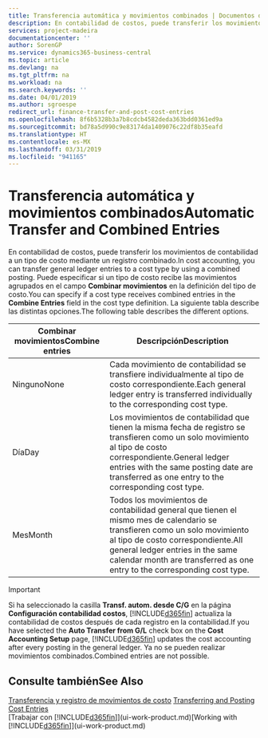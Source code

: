 ```yaml
---
title: Transferencia automática y movimientos combinados | Documentos de Microsoft
description: En contabilidad de costos, puede transferir los movimientos de contabilidad a un tipo de costo mediante un registro combinado. Puede especificar si un tipo de costo recibe las movimientos agrupados en el campo **Combinar movimientos** en la definición del tipo de costo. La siguiente tabla describe las distintas opciones.
services: project-madeira
documentationcenter: ''
author: SorenGP
ms.service: dynamics365-business-central
ms.topic: article
ms.devlang: na
ms.tgt_pltfrm: na
ms.workload: na
ms.search.keywords: ''
ms.date: 04/01/2019
ms.author: sgroespe
redirect_url: finance-transfer-and-post-cost-entries
ms.openlocfilehash: 8f6b5328b3a7b8cdcb4582deda363bdd0361ed9a
ms.sourcegitcommit: bd78a5d990c9e83174da1409076c22df8b35eafd
ms.translationtype: HT
ms.contentlocale: es-MX
ms.lasthandoff: 03/31/2019
ms.locfileid: "941165"
---
```

# <a name="automatic-transfer-and-combined-entries"></a><span data-ttu-id="bf20d-105">Transferencia automática y movimientos combinados</span><span class="sxs-lookup"><span data-stu-id="bf20d-105">Automatic Transfer and Combined Entries</span></span>
<span data-ttu-id="bf20d-106">En contabilidad de costos, puede transferir los movimientos de contabilidad a un tipo de costo mediante un registro combinado.</span><span class="sxs-lookup"><span data-stu-id="bf20d-106">In cost accounting, you can transfer general ledger entries to a cost type by using a combined posting.</span></span> <span data-ttu-id="bf20d-107">Puede especificar si un tipo de costo recibe las movimientos agrupados en el campo **Combinar movimientos** en la definición del tipo de costo.</span><span class="sxs-lookup"><span data-stu-id="bf20d-107">You can specify if a cost type receives combined entries in the **Combine Entries** field in the cost type definition.</span></span> <span data-ttu-id="bf20d-108">La siguiente tabla describe las distintas opciones.</span><span class="sxs-lookup"><span data-stu-id="bf20d-108">The following table describes the different options.</span></span>  

|<span data-ttu-id="bf20d-109">Combinar movimientos</span><span class="sxs-lookup"><span data-stu-id="bf20d-109">Combine entries</span></span>|<span data-ttu-id="bf20d-110">Descripción</span><span class="sxs-lookup"><span data-stu-id="bf20d-110">Description</span></span>|  
|---------------------|-----------------|  
|<span data-ttu-id="bf20d-111">Ninguno</span><span class="sxs-lookup"><span data-stu-id="bf20d-111">None</span></span>|<span data-ttu-id="bf20d-112">Cada movimiento de contabilidad se transfiere individualmente al tipo de costo correspondiente.</span><span class="sxs-lookup"><span data-stu-id="bf20d-112">Each general ledger entry is transferred individually to the corresponding cost type.</span></span>|  
|<span data-ttu-id="bf20d-113">Día</span><span class="sxs-lookup"><span data-stu-id="bf20d-113">Day</span></span>|<span data-ttu-id="bf20d-114">Los movimientos de contabilidad que tienen la misma fecha de registro se transfieren como un solo movimiento al tipo de costo correspondiente.</span><span class="sxs-lookup"><span data-stu-id="bf20d-114">General ledger entries with the same posting date are transferred as one entry to the corresponding cost type.</span></span>|  
|<span data-ttu-id="bf20d-115">Mes</span><span class="sxs-lookup"><span data-stu-id="bf20d-115">Month</span></span>|<span data-ttu-id="bf20d-116">Todos los movimientos de contabilidad general que tienen el mismo mes de calendario se transfieren como un solo movimiento al tipo de costo correspondiente.</span><span class="sxs-lookup"><span data-stu-id="bf20d-116">All general ledger entries in the same calendar month are transferred as one entry to the corresponding cost type.</span></span>|  

> [!IMPORTANT]  
>  <span data-ttu-id="bf20d-117">Si ha seleccionado la casilla **Transf. autom. desde C/G** en la página **Configuración contabilidad costos**, [!INCLUDE[d365fin](includes/d365fin_md.md)] actualiza la contabilidad de costos después de cada registro en la contabilidad.</span><span class="sxs-lookup"><span data-stu-id="bf20d-117">If you have selected the **Auto Transfer from G/L** check box on the **Cost Accounting Setup** page, [!INCLUDE[d365fin](includes/d365fin_md.md)] updates the cost accounting after every posting in the general ledger.</span></span> <span data-ttu-id="bf20d-118">Ya no se pueden realizar movimientos combinados.</span><span class="sxs-lookup"><span data-stu-id="bf20d-118">Combined entries are not possible.</span></span>  

## <a name="see-also"></a><span data-ttu-id="bf20d-119">Consulte también</span><span class="sxs-lookup"><span data-stu-id="bf20d-119">See Also</span></span>  
 <span data-ttu-id="bf20d-120">[Transferencia y registro de movimientos de costo](finance-transfer-and-post-cost-entries.md) </span><span class="sxs-lookup"><span data-stu-id="bf20d-120">[Transferring and Posting Cost Entries](finance-transfer-and-post-cost-entries.md) </span></span>  
 <span data-ttu-id="bf20d-121">[Trabajar con [!INCLUDE[d365fin](includes/d365fin_md.md)]](ui-work-product.md)</span><span class="sxs-lookup"><span data-stu-id="bf20d-121">[Working with [!INCLUDE[d365fin](includes/d365fin_md.md)]](ui-work-product.md)</span></span>
